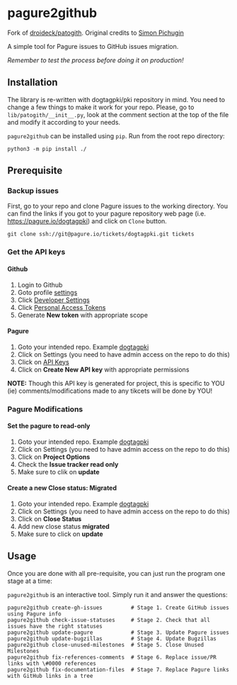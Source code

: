 # pagure2github

Fork of [droideck/patogith](https://github.com/droideck/patogith). Original credits to [Simon Pichugin](https://github.com/droideck)

A simple tool for Pagure issues to GitHub issues migration.

*Remember to test the process before doing it on production!*

## Installation

The library is re-written with dogtagpki/pki repository in mind. You need to change a few things to make it work for your repo.
Please, go to `lib/patogith/__init__.py`, look at the comment section at the top of the file and modify it according to your needs.

`pagure2github` can be installed using `pip`. Run from the root repo directory:

    python3 -m pip install ./

## Prerequisite

### Backup issues

First, go to your repo and clone Pagure issues to the working directory. You can find the links if
you got to your pagure repository web page (i.e. https://pagure.io/dogtagpki) and click on `Clone` button.

    git clone ssh://git@pagure.io/tickets/dogtagpki.git tickets

### Get the API keys

#### Github

1. Login to Github
2. Goto profile [settings](https://github.com/settings/profile)
3. Click [Developer Settings](https://github.com/settings/apps)
4. Click [Personal Access Tokens](https://github.com/settings/tokens)
5. Generate **New token** with appropriate scope

#### Pagure

1. Goto your intended repo. Example [dogtagpki](https://pagure.io/dogtagpki/)
2. Click on Settings (you need to have admin access on the repo to do this)
3. Click on [API Keys](https://pagure.io/dogtagpki/settings#apikeys-tab)
4. Click on **Create New API key** with appropriate permissions

**NOTE:** Though this API key is generated for project, this is specific to YOU (ie) comments/modifications made to any
tikcets will be done by YOU!

### Pagure Modifications

#### Set the pagure to read-only

1. Goto your intended repo. Example [dogtagpki](https://pagure.io/dogtagpki/)
2. Click on Settings (you need to have admin access on the repo to do this)
3. Click on **Project Options**
4. Check the **Issue tracker read only**
5. Make sure to clik on **update**

#### Create a new Close status: Migrated

1. Goto your intended repo. Example [dogtagpki](https://pagure.io/dogtagpki/)
2. Click on Settings (you need to have admin access on the repo to do this)
3. Click on **Close Status**
4. Add new close status **migrated**
5. Make sure to click on **update**

## Usage

Once you are done with all pre-requisite, you can just run the program one stage at a time:

`pagure2github` is an interactive tool. Simply run it and answer the questions:

    pagure2github create-gh-issues         # Stage 1. Create GitHub issues using Pagure info
    pagure2github check-issue-statuses     # Stage 2. Check that all issues have the right statuses
    pagure2github update-pagure            # Stage 3. Update Pagure issues
    pagure2github update-bugzillas         # Stage 4. Update Bugzillas
    pagure2github close-unused-milestones  # Stage 5. Close Unused Milestones
    pagure2github fix-references-comments  # Stage 6. Replace issue/PR links with \#0000 references
    pagure2github fix-documentation-files  # Stage 7. Replace Pagure links with GitHub links in a tree
